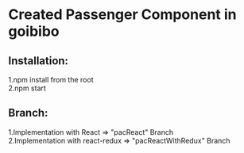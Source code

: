 # Created Passenger Component in goibibo

## Installation:<br/>
1.npm install from the root<br/>
2.npm start<br/>

## Branch:<br/>
1.Implementation with React => "pacReact" Branch <br/>
2.Implementation with react-redux => "pacReactWithRedux" Branch
